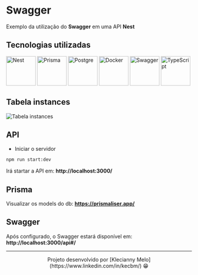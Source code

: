 # Swagger

Exemplo da utilização do **Swagger** em uma API **Nest**

## Tecnologias utilizadas

<img title="Nest" alt="Nest" height="80" width="80" src="https://cdn.jsdelivr.net/gh/devicons/devicon@latest/icons/nestjs/nestjs-original.svg" /> <img title="Prisma" alt="Prisma" height="80" width="80" src="https://cdn.jsdelivr.net/gh/devicons/devicon@latest/icons/prisma/prisma-original.svg" /> <img title="Postgre" alt="Postgre" height="80" width="80" src="https://cdn.jsdelivr.net/gh/devicons/devicon@latest/icons/postgresql/postgresql-original.svg" /> <img title="Docker" alt="Docker" height="80" width="80" src="https://cdn.jsdelivr.net/gh/devicons/devicon@latest/icons/docker/docker-original.svg" /> <img title="Swagger" alt="Swagger" height="80" width="80" src="https://cdn.jsdelivr.net/gh/devicons/devicon@latest/icons/swagger/swagger-original.svg" /> <img title="TypeScript" alt="TypeScript" height="80" width="80" src="https://cdn.jsdelivr.net/gh/devicons/devicon@latest/icons/typescript/typescript-original.svg" />
     
## Tabela instances

![Tabela instances](src/assets/instances.png)

## API

- Iniciar o servidor

```bash
npm run start:dev
```

Irá startar a API em: **http://localhost:3000/**

## Prisma

Visualizar os models do db: **https://prismaliser.app/**

## Swagger

Após configurado, o Swagger estará disponível em: **http://localhost:3000/api#/**

---

<p align="center">Projeto desenvolvido por [Klecianny Melo](https://www.linkedin.com/in/kecbm/) 😁</p>